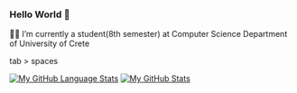 ### Hello World 👋

🧑‍🎓 I’m currently a student(8th semester) at Computer Science Department of University of Crete

tab > spaces

[![My GitHub Language Stats](https://github-readme-stats.vercel.app/api/top-langs/?username=epap011&langs_count=10&theme=tokyonight)]()
[![My GitHub Stats](https://github-readme-stats.vercel.app/api/?username=epap011&count_private=true&theme=tokyonight&showicons=true)]()

